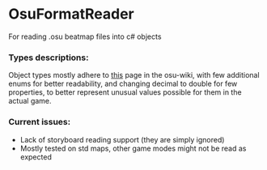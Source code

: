 ﻿# OsuFormatReader

For reading .osu beatmap files into c# objects

### Types descriptions:

Object types mostly adhere to
[this](https://github.com/ppy/osu-wiki/blob/fad1a0b49c66ddf75aa00ebe701f8d607de53272/wiki/Client/File_formats/osu_(file_format)/en.md)
page in the osu-wiki, with few additional enums for better readability,
and changing decimal to double for few properties,
to better represent unusual values possible for them in the actual game.

### Current issues:

- Lack of storyboard reading support (they are simply ignored)
- Mostly tested on std maps, other game modes might not be read as expected
